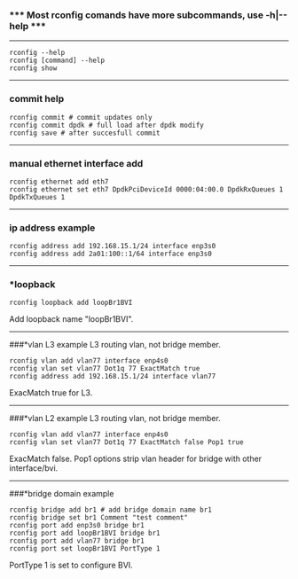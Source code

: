 ### *** Most rconfig comands have more subcommands, use -h|--help ***
***
```
rconfig --help
rconfig [command] --help
rconfig show
```
***
### commit help
```
rconfig commit # commit updates only
rconfig commit dpdk # full load after dpdk modify
rconfig save # after succesfull commit
```
***
### manual ethernet interface add
```
rconfig ethernet add eth7
rconfig ethernet set eth7 DpdkPciDeviceId 0000:04:00.0 DpdkRxQueues 1 DpdkTxQueues 1
```
***
### ip address example
```
rconfig address add 192.168.15.1/24 interface enp3s0
rconfig address add 2a01:100::1/64 interface enp3s0
```
***
### *loopback
```
rconfig loopback add loopBr1BVI
```
Add loopback name "loopBr1BVI".
***
###*vlan L3 example 
L3 routing vlan, not bridge member.
```
rconfig vlan add vlan77 interface enp4s0
rconfig vlan set vlan77 Dot1q 77 ExactMatch true
rconfig address add 192.168.15.1/24 interface vlan77
```
ExacMatch true for L3.
***
###*vlan L2 example
L3 routing vlan, not bridge member.
```
rconfig vlan add vlan77 interface enp4s0
rconfig vlan set vlan77 Dot1q 77 ExactMatch false Pop1 true
```
ExacMatch false. Pop1 options strip vlan header for bridge with other interface/bvi.
***
###*bridge domain example
```
rconfig bridge add br1 # add bridge domain name br1
rconfig bridge set br1 Comment "test comment"
rconfig port add enp3s0 bridge br1
rconfig port add loopBr1BVI bridge br1
rconfig port add vlan77 bridge br1
rconfig port set loopBr1BVI PortType 1
```
PortType 1 is set to configure BVI.
